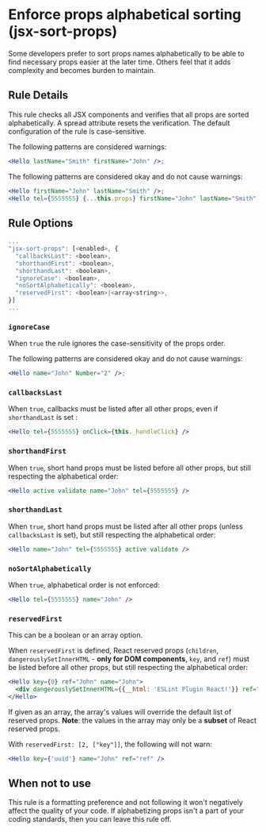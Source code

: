 # Enforce props alphabetical sorting (jsx-sort-props)

Some developers prefer to sort props names alphabetically to be able to find necessary props easier at the later time. Others feel that it adds complexity and becomes burden to maintain.

## Rule Details

This rule checks all JSX components and verifies that all props are sorted alphabetically. A spread attribute resets the verification. The default configuration of the rule is case-sensitive.

The following patterns are considered warnings:

```jsx
<Hello lastName="Smith" firstName="John" />;
```

The following patterns are considered okay and do not cause warnings:

```jsx
<Hello firstName="John" lastName="Smith" />;
<Hello tel={5555555} {...this.props} firstName="John" lastName="Smith" />;
```

## Rule Options

```js
...
"jsx-sort-props": [<enabled>, {
  "callbacksLast": <boolean>,
  "shorthandFirst": <boolean>,
  "shorthandLast": <boolean>,
  "ignoreCase": <boolean>,
  "noSortAlphabetically": <boolean>,
  "reservedFirst": <boolean>|<array<string>>,
}]
...
```

### `ignoreCase`

When `true` the rule ignores the case-sensitivity of the props order.

The following patterns are considered okay and do not cause warnings:

```jsx
<Hello name="John" Number="2" />;
```

### `callbacksLast`

When `true`, callbacks must be listed after all other props, even if `shorthandLast` is set :

```jsx
<Hello tel={5555555} onClick={this._handleClick} />
```

### `shorthandFirst`

When `true`, short hand props must be listed before all other props, but still respecting the alphabetical order:

```jsx
<Hello active validate name="John" tel={5555555} />
```

### `shorthandLast`

When `true`, short hand props must be listed after all other props (unless `callbacksLast` is set), but still respecting the alphabetical order:

```jsx
<Hello name="John" tel={5555555} active validate />
```

### `noSortAlphabetically`

When `true`, alphabetical order is not enforced:

```jsx
<Hello tel={5555555} name="John" />
```

### `reservedFirst`

This can be a boolean or an array option.

When `reservedFirst` is defined, React reserved props (`children`, `dangerouslySetInnerHTML` - **only for DOM components**, `key`, and `ref`) must be listed before all other props, but still respecting the alphabetical order:

```jsx
<Hello key={0} ref="John" name="John">
  <div dangerouslySetInnerHTML={{__html: 'ESLint Plugin React!'}} ref="dangerDiv" />
</Hello>
```

If given as an array, the array's values will override the default list of reserved props. **Note**: the values in the array may only be a **subset** of React reserved props.

With `reservedFirst: [2, ["key"]]`, the following will not warn:

```jsx
<Hello key={'uuid'} name="John" ref="ref" />
```

## When not to use

This rule is a formatting preference and not following it won't negatively affect the quality of your code. If alphabetizing props isn't a part of your coding standards, then you can leave this rule off.

